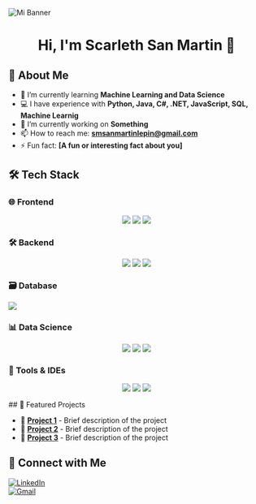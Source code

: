 ![Mi Banner](https://raw.githubusercontent.com/Scarleth6o6/Scarleth6o6/main/mi_banner.png)
<h1 align="center">Hi, I'm Scarleth San Martin 👋</h1> 

## 📌 About Me

- 🌱 I’m currently learning **Machine Learning and Data Science**  
- 💻 I have experience with **Python, Java, C#, .NET, JavaScript, SQL, Machine Learnig**  
- 🔭 I’m currently working on **Something**  
- 📫 How to reach me: **[smsanmartinlepin@gmail.com](mailto:smsanmartinlepin@gmail.com)**  
- ⚡ Fun fact: **[A fun or interesting fact about you]**
  
## 🛠️ Tech Stack 

### 🌐 Frontend  
<p align="center">
  <img src="https://img.shields.io/badge/HTML-E34F26?style=for-the-badge&logo=html5&logoColor=white">
  <img src="https://img.shields.io/badge/CSS-1572B6?style=for-the-badge&logo=css3&logoColor=white">
  <img src="https://img.shields.io/badge/JavaScript-F7DF1E?style=for-the-badge&logo=javascript&logoColor=black">
</p>

### 🛠 Backend 
<p align="center"> 
   <img src="https://img.shields.io/badge/Java-007396?style=for-the-badge&logo=java&logoColor=white">  
   <img src="https://img.shields.io/badge/.NET-512BD4?style=for-the-badge&logo=dotnet&logoColor=white">
   <img src="https://img.shields.io/badge/Python-3776AB?style=for-the-badge&logo=python&logoColor=white">
</p>

### 🗃️ Database 
<img src="https://img.shields.io/badge/MySQL-4479A1?style=for-the-badge&logo=mysql&logoColor=white">

### 📊 Data Science  
<p align="center">
  <img src="https://img.shields.io/badge/TensorFlow-FF6F00?style=for-the-badge&logo=tensorflow&logoColor=white">  
  <img src="https://img.shields.io/badge/Pandas-150458?style=for-the-badge&logo=pandas&logoColor=white">
  <img src="https://img.shields.io/badge/Tableau-E97627?style=for-the-badge&logo=tableau&logoColor=white">
</p>

### 🔧 Tools  & IDEs
<p align="center">
  <img src="https://img.shields.io/badge/Git-F05032?style=for-the-badge&logo=git&logoColor=white">
  <img src="https://img.shields.io/badge/Linux-FCC624?style=for-the-badge&logo=linux&logoColor=black">  
  <img src="https://img.shields.io/badge/Visual%20Studio-8A2BDA?style=for-the-badge&logo=visualstusio&logoColor=black">
</p>
## 🚀 Featured Projects

- 🔹 [**Project 1**](URL_of_project) - Brief description of the project  
- 🔹 [**Project 2**](URL_of_project) - Brief description of the project  
- 🔹 [**Project 3**](URL_of_project) - Brief description of the project
  
## 🔗 Connect with Me

[![LinkedIn](https://img.shields.io/badge/LinkedIn-0077B5?style=for-the-badge&logo=linkedin&logoColor=white)](https://linkedin.com/in/tu-perfil)  
[![Gmail](https://img.shields.io/badge/Gmail-D14836?style=for-the-badge&logo=gmail&logoColor=white)](mailto:tu-email@gmail.com)  
